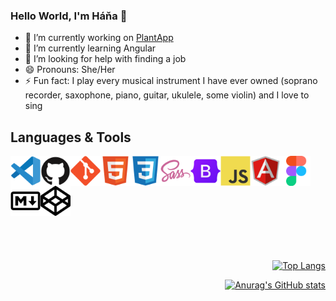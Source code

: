 ### Hello World, I'm Háňa 👋

- 🔭 I’m currently working on [PlantApp](https://my-plant-app.vercel.app/)
- 🌱 I’m currently learning Angular
- 🤔 I’m looking for help with finding a job
- 😄 Pronouns: She/Her
- ⚡ Fun fact: I play every musical instrument I have ever owned (soprano recorder, saxophone, piano, guitar, ukulele, some violin) and I love to sing 

## Languages & Tools
<img src="https://github.com/devicons/devicon/blob/master/icons/vscode/vscode-original.svg" alt="vs-code" align="left" width="48" >
<img src="https://github.com/devicons/devicon/blob/master/icons/github/github-original.svg" alt="github" align="left" width="48" >
<img src="https://github.com/devicons/devicon/blob/master/icons/git/git-original.svg" alt="git" align="left" width="48" >
<img src="https://github.com/devicons/devicon/blob/master/icons/html5/html5-original.svg" alt="html" align="left" width="48" >
<img src="https://github.com/devicons/devicon/blob/master/icons/css3/css3-original.svg" alt="css" align="left" width="48" >
<img src="https://github.com/devicons/devicon/blob/master/icons/sass/sass-original.svg" alt="scss" align="left" width="48" >
<img src="https://github.com/devicons/devicon/blob/master/icons/bootstrap/bootstrap-original.svg" alt="bootstrap" align="left" width="48" >
<img src="https://github.com/devicons/devicon/blob/master/icons/javascript/javascript-original.svg" alt="javascript" align="left" width="48" >
<img src="https://github.com/devicons/devicon/blob/master/icons/angularjs/angularjs-original.svg" alt="angular" align="left" width="48" >
<img src="https://github.com/devicons/devicon/blob/master/icons/figma/figma-original.svg" alt="figma" align="left" width="48" >
<img src="https://github.com/devicons/devicon/blob/master/icons/markdown/markdown-original.svg" alt="markdown" align="left" width="48" >
<img src="https://github.com/devicons/devicon/blob/master/icons/codepen/codepen-plain.svg" alt="codepen" align="left" width="48" >



<br />
<br />
<br />
<br />
<br />

<img align="left" class="aligncenter size-full wp-image-16149 entered lazyloaded" src="https://i.graphicmama.com/blog/wp-content/uploads/2016/12/06093226/chapter1_800x600.gif" alt="" width="500"  data-jpibfi-post-excerpt="" data-jpibfi-post-url="https://graphicmama.com/blog/super-fun-illustrated-gifs-dribbble/" data-jpibfi-post-title="55 Super Fun Illustrated GIFs on Dribbble" data-jpibfi-src="https://i.graphicmama.com/blog/wp-content/uploads/2016/12/06093226/chapter1_800x600.gif" data-lazy-src="https://i.graphicmama.com/blog/wp-content/uploads/2016/12/06093226/chapter1_800x600.gif" data-ll-status="loaded">

<br />
<br />
<br />
<br />

<div align="right">
 
   [![Top Langs](https://github-readme-stats.vercel.app/api/top-langs/?username=violinie&theme=default&layout=compact)](https://github.com/violinie/github-readme-stats)
  
  [![Anurag's GitHub stats](https://github-readme-stats.vercel.app/api?username=violinie&theme=default&show_icons=true)](https://github.com/anuraghazra/github-readme-stats)

</div>
  
  <div>
<!--
**violinie/violinie** is a ✨ _special_ ✨ repository because its `README.md` (this file) appears on your GitHub profile.

Here are some ideas to get you started:

- 🔭 I’m currently working on PlantApp
- 🌱 I’m currently learning Angular
- 👯 I’m looking to collaborate on ...
- 🤔 I’m looking for help with ...
- 💬 Ask me about ...
- 📫 How to reach me: ...
- 😄 Pronouns: ...
- ⚡ Fun fact: ...

![visitors](https://visitor-badge.glitch.me/badge?page_id=page.id&left_color=gray&right_color=Teal)
![angular](https://github.com/devicons/devicon/blob/master/icons/angularjs/angularjs-original.svg)
<img class="aligncenter size-full wp-image-16121 entered lazyloaded" src="https://i.graphicmama.com/blog/wp-content/uploads/2016/12/06091448/pongchallenge-jakebartlett.gif" alt="" width="800" height="600" data-jpibfi-post-excerpt="" data-jpibfi-post-url="https://graphicmama.com/blog/super-fun-illustrated-gifs-dribbble/" data-jpibfi-post-title="55 Super Fun Illustrated GIFs on Dribbble" data-jpibfi-src="https://i.graphicmama.com/blog/wp-content/uploads/2016/12/06091448/pongchallenge-jakebartlett.gif" data-lazy-src="https://i.graphicmama.com/blog/wp-content/uploads/2016/12/06091448/pongchallenge-jakebartlett.gif" data-ll-status="loaded" data-jpibfi-indexer="5">
-->
